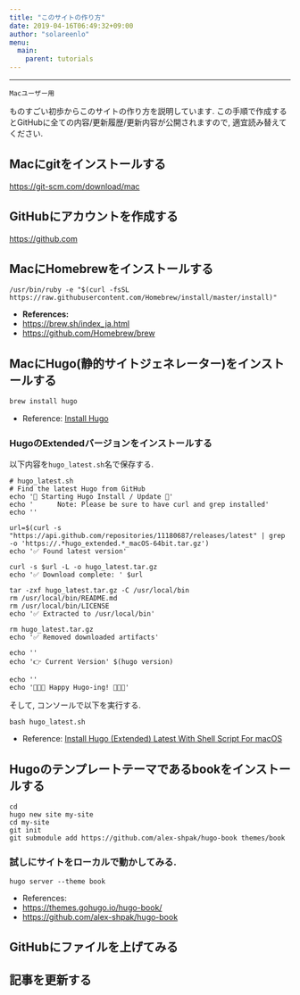 ```yaml
---
title: "このサイトの作り方"
date: 2019-04-16T06:49:32+09:00
author: "solareenlo"
menu:
  main:
    parent: tutorials
---
```

***
`Macユーザー用`

ものすごい初歩からこのサイトの作り方を説明しています.
この手順で作成するとGitHubに全ての内容/更新履歴/更新内容が公開されますので, 適宜読み替えてください.


## Macにgitをインストールする
https://git-scm.com/download/mac


## GitHubにアカウントを作成する
https://github.com


## MacにHomebrewをインストールする
```
/usr/bin/ruby -e "$(curl -fsSL https://raw.githubusercontent.com/Homebrew/install/master/install)"
```
- **References:**
 - https://brew.sh/index_ja.html
 - https://github.com/Homebrew/brew


## MacにHugo(静的サイトジェネレーター)をインストールする
```bash
brew install hugo
```
- Reference: [Install Hugo](https://gohugo.io/getting-started/installing/#homebrew-macos)


### HugoのExtendedバージョンをインストールする
以下内容を`hugo_latest.sh`名で保存する.
```
# hugo_latest.sh
# Find the latest Hugo from GitHub
echo '🐹 Starting Hugo Install / Update 🐹'
echo '      Note: Please be sure to have curl and grep installed'
echo ''

url=$(curl -s "https://api.github.com/repositories/11180687/releases/latest" | grep -o 'https://.*hugo_extended.*_macOS-64bit.tar.gz')
echo '✅ Found latest version'

curl -s $url -L -o hugo_latest.tar.gz
echo '✅ Download complete: ' $url

tar -zxf hugo_latest.tar.gz -C /usr/local/bin
rm /usr/local/bin/README.md
rm /usr/local/bin/LICENSE
echo '✅ Extracted to /usr/local/bin'

rm hugo_latest.tar.gz
echo '✅ Removed downloaded artifacts'

echo ''
echo '👉 Current Version' $(hugo version)

echo ''
echo '🎉🎉🎉 Happy Hugo-ing! 🎉🎉🎉'
```
そして, コンソールで以下を実行する.
```
bash hugo_latest.sh
```
- Reference: [Install Hugo (Extended) Latest With Shell Script For macOS](https://rimdev.io/hugo-extended-latest-install-script-for-macos/)


## Hugoのテンプレートテーマであるbookをインストールする
```
cd
hugo new site my-site
cd my-site
git init
git submodule add https://github.com/alex-shpak/hugo-book themes/book
```

### 試しにサイトをローカルで動かしてみる.
```
hugo server --theme book
```
- References:
 - https://themes.gohugo.io/hugo-book/
 - https://github.com/alex-shpak/hugo-book


## GitHubにファイルを上げてみる


## 記事を更新する
